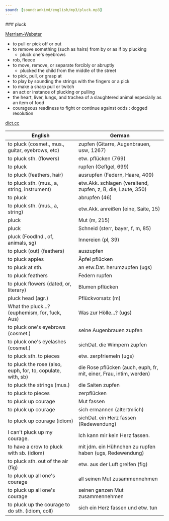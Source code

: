```yaml
---
sound: [sound:ankimd/english/mp3/pluck.mp3]
---
```


\### pluck

[Merriam-Webster](https://www.merriam-webster.com/dictionary/pluck)

- to pull or pick off or out
- to remove something (such as hairs) from by or as if by plucking
    - pluck one's eyebrows
- rob, fleece
- to move, remove, or separate forcibly or abruptly
    - plucked the child from the middle of the street
- to pick, pull, or grasp at
- to play by sounding the strings with the fingers or a pick
- to make a sharp pull or twitch
- an act or instance of plucking or pulling
- the heart, liver, lungs, and trachea of a slaughtered animal especially as an item of food
- courageous readiness to fight or continue against odds : dogged resolution

[dict.cc](https://www.dict.cc/pluck)

| English        | German       |
| -------------- | ------------ |
| to pluck (cosmet., mus., guitar, eyebrows, etc) | zupfen (Gitarre, Augenbrauen, usw, 1267) |
| to pluck sth. (flowers) | etw. pflücken (769) |
| to pluck | rupfen (Geflgel, 699) |
| to pluck (feathers, hair) | ausrupfen (Federn, Haare, 409) |
| to pluck sth. (mus., a, string, instrument) | etw.Akk. schlagen (veraltend, zupfen, z, B, die, Laute, 350) |
| to pluck | abrupfen (46) |
| to pluck sth. (mus., a, string) | etw.Akk. anreißen (eine, Saite, 15) |
| pluck | Mut (m, 215) |
| pluck | Schneid (sterr, bayer, f, m, 85) |
| pluck (FoodInd., of, animals, sg) | Innereien (pl, 39) |
| to pluck (out) (feathers) | auszupfen |
| to pluck apples | Äpfel pflücken |
| to pluck at sth. | an etw.Dat. herumzupfen (ugs) |
| to pluck feathers | Federn rupfen |
| to pluck flowers (dated, or, literary) | Blumen pflücken |
| pluck head (agr.) | Pflückvorsatz (m) |
| What the pluck...? (euphemism, for, fuck, Aus) | Was zur Hölle...? (ugs) |
| to pluck one's eyebrows (cosmet.) | seine Augenbrauen zupfen |
| to pluck one's eyelashes (cosmet.) | sichDat. die Wimpern zupfen |
| to pluck sth. to pieces | etw. zerpfriemeln (ugs) |
| to pluck the rose (also, euph, for, to, copulate, with, sb) | die Rose pflücken (auch, euph, fr, mit, einer, Frau, intim, werden) |
| to pluck the strings (mus.) | die Saiten zupfen |
| to pluck to pieces | zerpflücken |
| to pluck up courage | Mut fassen |
| to pluck up courage | sich ermannen (altertmlich) |
| to pluck up courage (idiom) | sichDat. ein Herz fassen (Redewendung) |
| I can't pluck up my courage. | Ich kann mir kein Herz fassen. |
| to have a crow to pluck with sb. (idiom) | mit jdm. ein Hühnchen zu rupfen haben (ugs, Redewendung) |
| to pluck sth. out of the air (fig) | etw. aus der Luft greifen (fig) |
| to pluck up all one's courage | all seinen Mut zusammennehmen |
| to pluck up all one's courage | seinen ganzen Mut zusammennehmen |
| to pluck up the courage to do sth. (idiom, coll) | sich ein Herz fassen und etw. tun |
